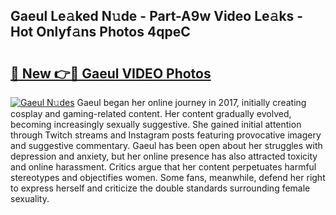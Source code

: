 ## Gaeul Le𝚊ked N𝚞de - Part-A9w Video Le𝚊ks - Hot Onlyf𝚊ns Photos 4qpeC

# <h2><a href="http://ab33229.deff.icu/?id=Gaeul">🔗 New 👉🔴 Gaeul VIDEO Photos</a></h2>

[![Gaeul N𝚞des](https://i.imgur.com/rIISA9y.gif)](http://ab33229.deff.icu/?id=Gaeul)
Gaeul began her online journey in 2017, initially creating cosplay and gaming-related content. Her content gradually evolved, becoming increasingly sexually suggestive. She gained initial attention through Twitch streams and Instagram posts featuring provocative imagery and suggestive commentary. Gaeul has been open about her struggles with depression and anxiety, but her online presence has also attracted toxicity and online harassment. Critics argue that her content perpetuates harmful stereotypes and objectifies women. Some fans, meanwhile, defend her right to express herself and criticize the double standards surrounding female sexuality.
